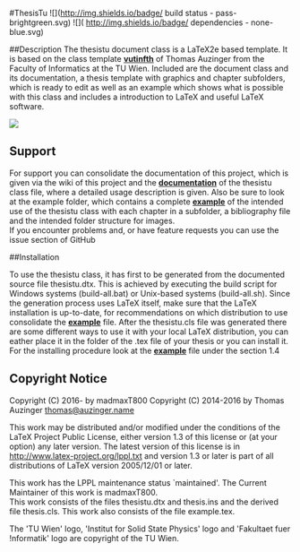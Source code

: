 #ThesisTu 
![](http://img.shields.io/badge/ build status - pass-brightgreen.svg) ![]( http://img.shields.io/badge/ dependencies - none-blue.svg)


##Description
The thesistu document class is a LaTeX2e based template. It is based on the class template [**vutinfth**](https://gitlab.cg.tuwien.ac.at/auzinger/vutinfth/tree/master) of Thomas Auzinger from the Faculty of Informatics at the TU Wien. Included are the document class and its documentation, a thesis template with graphics and chapter subfolders, which is ready to edit as well as an example which shows what is possible with this class and includes a introduction to LaTeX and useful LaTeX software.  

![](http://i.imgur.com/MAKFKjp.jpg)

## Support

For support you can consolidate the documentation of this project, which is given via the wiki of this project and the [**documentation**](https://github.com/madmaxT800/thesistu/blob/master/thesistu.pdf) of the thesistu class file, where a detailed usage description is given. Also be sure to look at the example folder, which contains a complete [**example**](https://github.com/madmaxT800/thesistu/blob/master/example/example.tex) of the intended use of the thesistu class with each chapter in a subfolder, a bibliography file and the intended folder structure for images.  
If you encounter problems and, or have feature requests you can use the issue section of GitHub

##Installation

To use the thesistu class, it has first to be generated from the documented source file thesistu.dtx. This is achieved by executing the build script for Windows systems (build-all.bat) or Unix-based systems (build-all.sh). Since the generation process uses LaTeX itself, make sure that the LaTeX installation is up-to-date, for recommendations on which distribution to use consolidate the [**example**](https://github.com/madmaxT800/thesistu/blob/master/example/example.pdf) file. After the thesistu.cls file was generated there are some different ways to use it with your local LaTeX distribution, you can eather place it in the folder of the .tex file of your thesis or you can install it. For the installing procedure look at the [**example**](https://github.com/madmaxT800/thesistu/blob/master/example/example.pdf) file under the section 1.4

## Copyright Notice

Copyright (C) 2016- by madmaxT800
Copyright (C) 2014-2016 by Thomas Auzinger <thomas@auzinger.name>  

This work may be distributed and/or modified under the
conditions of the LaTeX Project Public License, either version 1.3
of this license or (at your option) any later version.
The latest version of this license is in
  http://www.latex-project.org/lppl.txt
and version 1.3 or later is part of all distributions of LaTeX
version 2005/12/01 or later.  

This work has the LPPL maintenance status `maintained'. The Current Maintainer of this work is madmaxT800.  
This work consists of the files thesistu.dtx and thesis.ins and the derived file thesis.cls. This work also consists of the file example.tex.  

The 'TU Wien' logo, 'Institut for Solid State Physics' logo and 'Fakultaet fuer !nformatik' logo are copyright of the TU Wien.

